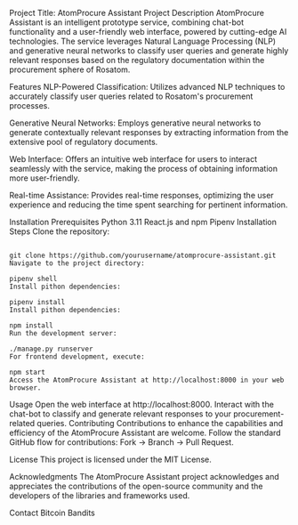 Project Title: AtomProcure Assistant
Project Description
AtomProcure Assistant is an intelligent prototype service, combining chat-bot functionality and a user-friendly web interface, powered by cutting-edge AI technologies. The service leverages Natural Language Processing (NLP) and generative neural networks to classify user queries and generate highly relevant responses based on the regulatory documentation within the procurement sphere of Rosatom.

Features
NLP-Powered Classification: Utilizes advanced NLP techniques to accurately classify user queries related to Rosatom's procurement processes.

Generative Neural Networks: Employs generative neural networks to generate contextually relevant responses by extracting information from the extensive pool of regulatory documents.

Web Interface: Offers an intuitive web interface for users to interact seamlessly with the service, making the process of obtaining information more user-friendly.

Real-time Assistance: Provides real-time responses, optimizing the user experience and reducing the time spent searching for pertinent information.


Installation
Prerequisites
Python 3.11
React.js and npm
Pipenv
Installation Steps
Clone the repository:

```shell script

git clone https://github.com/yourusername/atomprocure-assistant.git
Navigate to the project directory:

pipenv shell
Install pithon dependencies:

pipenv install
Install pithon dependencies:

npm install
Run the development server:

./manage.py runserver
For frontend development, execute:

npm start
Access the AtomProcure Assistant at http://localhost:8000 in your web browser.
```

Usage
Open the web interface at http://localhost:8000.
Interact with the chat-bot to classify and generate relevant responses to your procurement-related queries.
Contributing
Contributions to enhance the capabilities and efficiency of the AtomProcure Assistant are welcome. Follow the standard GitHub flow for contributions: Fork -> Branch -> Pull Request.

License
This project is licensed under the MIT License.

Acknowledgments
The AtomProcure Assistant project acknowledges and appreciates the contributions of the open-source community and the developers of the libraries and frameworks used.

Contact
Bitcoin Bandits